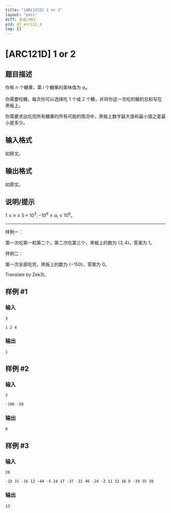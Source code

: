 ```yaml
---
title: "[ARC121D] 1 or 2"
layout: "post"
diff: 省选/NOI-
pid: AT_arc121_d
tag: []
---
```


# [ARC121D] 1 or 2

## 题目描述

你有 $n$ 个糖果，第 $i$ 个糖果的美味值为 $a_i$。

你需要吃糖，每次你可以选择吃 $1$ 个或 $2$ 个糖，并将你这一次吃的糖的总和写在黑板上。

你需要求出吃完所有糖果的所有可能的情况中，黑板上数字最大值和最小值之差最小是多少。

## 输入格式

如原文。

## 输出格式

如原文。

## 说明/提示

$1\leq n\leq 5\times 10^3,-10^9\leq a_i\leq 10^9$。

---

样例一：

第一次吃第一和第二个，第二次吃第三个，黑板上的数为 $\{3,4\}$，答案为 $1$。

样例二：

第一次全部吃完，黑板上的数为 $\{-150\}$，答案为 $0$。

Translate by Zek3L.

## 样例 #1

### 输入

```
3
1 2 4
```

### 输出

```
1
```

## 样例 #2

### 输入

```
2
-100 -50
```

### 输出

```
0
```

## 样例 #3

### 输入

```
20
-18 31 -16 12 -44 -5 24 17 -37 -31 46 -24 -2 11 32 16 0 -39 35 38
```

### 输出

```
13
```

